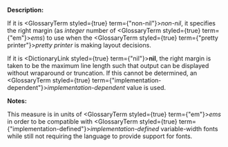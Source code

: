   



 



**Description:** 



If it is <GlossaryTerm styled={true} term={"non-nil"}><i>non-nil</i></GlossaryTerm>, it specifies the right margin (as *integer* number of <GlossaryTerm styled={true} term={"em"}><i>ems</i></GlossaryTerm>) to use when the <GlossaryTerm styled={true} term={"pretty printer"}><i>pretty printer</i></GlossaryTerm> is making layout decisions. 



If it is <DictionaryLink styled={true} term={"nil"}><b>nil</b></DictionaryLink>, the right margin is taken to be the maximum line length such that output can be displayed without wraparound or truncation. If this cannot be determined, an <GlossaryTerm styled={true} term={"implementation-dependent"}><i>implementation-dependent</i></GlossaryTerm> value is used. 



**Notes:** 



This measure is in units of <GlossaryTerm styled={true} term={"em"}><i>ems</i></GlossaryTerm> in order to be compatible with <GlossaryTerm styled={true} term={"implementation-defined"}><i>implementation-defined</i></GlossaryTerm> variable-width fonts while still not requiring the language to provide support for fonts. 



